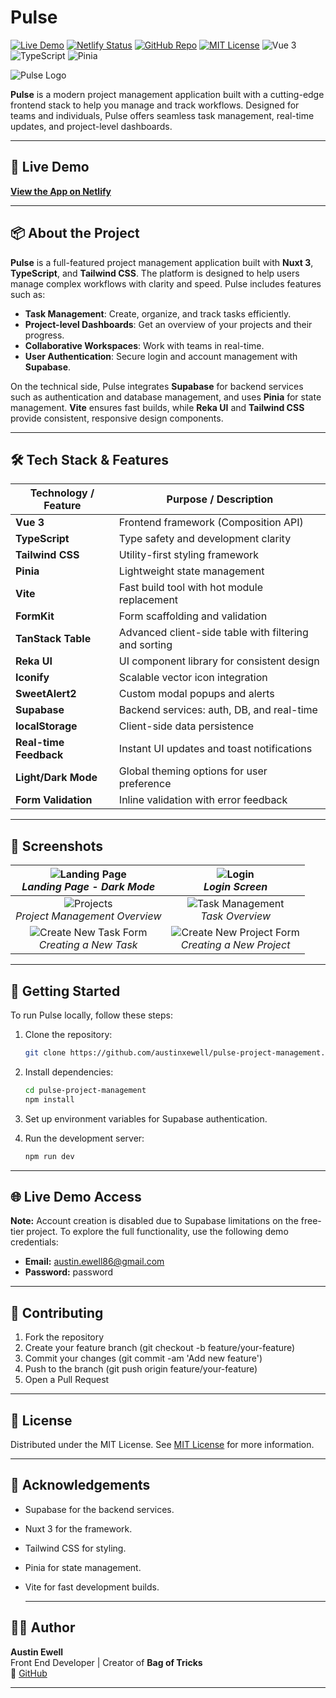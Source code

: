 # Pulse
[![Live Demo](https://img.shields.io/badge/Live%20Demo-Online-brightgreen)](https://pulse-project-managment.netlify.app/)
[![Netlify Status](https://api.netlify.com/api/v1/badges/635028ac-289d-409a-93e0-ab5423dd3c83/deploy-status)](https://app.netlify.com/sites/pulse-project-managment/deploys)
[![GitHub Repo](https://img.shields.io/badge/GitHub%20Repo-View-blue)](https://github.com/austinxewell/pulse-project-management)
[![MIT License](https://img.shields.io/badge/License-MIT-green)](https://opensource.org/licenses/MIT)
![Vue 3](https://img.shields.io/badge/Vue-3.x-42b883?style=flat-square&logo=vue.js&logoColor=white)
![TypeScript](https://img.shields.io/badge/TypeScript-Strict-blue?style=flat-square&logo=typescript)
![Pinia](https://img.shields.io/badge/State-Pinia-yellow?style=flat-square&logo=pinia)

![Pulse Logo](https://i.postimg.cc/Gp5JydPy/pulse-landing.png)

**Pulse** is a modern project management application built with a cutting-edge frontend stack to help you manage and track workflows. Designed for teams and individuals, Pulse offers seamless task management, real-time updates, and project-level dashboards.

---

## 🔗 Live Demo

**[View the App on Netlify](https://pulse-project-managment.netlify.app/)**

---

## 📦 About the Project

**Pulse** is a full-featured project management application built with **Nuxt 3**, **TypeScript**, and **Tailwind CSS**. The platform is designed to help users manage complex workflows with clarity and speed. Pulse includes features such as:

- **Task Management**: Create, organize, and track tasks efficiently.
- **Project-level Dashboards**: Get an overview of your projects and their progress.
- **Collaborative Workspaces**: Work with teams in real-time.
- **User Authentication**: Secure login and account management with **Supabase**.

On the technical side, Pulse integrates **Supabase** for backend services such as authentication and database management, and uses **Pinia** for state management. **Vite** ensures fast builds, while **Reka UI** and **Tailwind CSS** provide consistent, responsive design components.

---

## 🛠 Tech Stack & Features

| **Technology / Feature** | **Purpose / Description**                                              |
|--------------------------|------------------------------------------------------------------------|
| **Vue 3**                | Frontend framework (Composition API)                                   |
| **TypeScript**           | Type safety and development clarity                                    |
| **Tailwind CSS**         | Utility-first styling framework                                        |
| **Pinia**                | Lightweight state management                                           |
| **Vite**                 | Fast build tool with hot module replacement                            |
| **FormKit**              | Form scaffolding and validation                                        |
| **TanStack Table**       | Advanced client-side table with filtering and sorting                  |
| **Reka UI**              | UI component library for consistent design                             |
| **Iconify**              | Scalable vector icon integration                                       |
| **SweetAlert2**          | Custom modal popups and alerts                                         |
| **Supabase**             | Backend services: auth, DB, and real-time                              |
| **localStorage**         | Client-side data persistence                                           |
| **Real-time Feedback**   | Instant UI updates and toast notifications                             |
| **Light/Dark Mode**      | Global theming options for user preference                             |
| **Form Validation**      | Inline validation with error feedback                                  |



---

## 📸 Screenshots

| ![Landing Page](https://i.postimg.cc/Gp5JydPy/pulse-landing.png) <br /> *Landing Page - Dark Mode* | ![Login](https://i.postimg.cc/bvTph7cJ/pulse-login.png) <br /> *Login Screen* |
|:--:|:--:|
| ![Projects](https://i.postimg.cc/vTRr0hN8/pulse-projects.png) <br /> *Project Management Overview* | ![Task Management](https://i.postimg.cc/TPdk5SSB/Tasks.png) <br /> *Task Overview* |
| ![Create New Task Form](https://i.postimg.cc/gjHXhM1B/pulse-task-creating.png) <br /> *Creating a New Task* | ![Create New Project Form](https://i.postimg.cc/9MTqmXb2/pulse-project-creation.png) <br /> *Creating a New Project* |

---

## 🚀 Getting Started

To run Pulse locally, follow these steps:

1. Clone the repository:

   ```bash
   git clone https://github.com/austinxewell/pulse-project-management.git
   ```

2. Install dependencies:
   ```bash
   cd pulse-project-management
   npm install
   ```

3. Set up environment variables for Supabase authentication.

4. Run the development server:
    ```bash
    npm run dev
    ```

---

## 🌐 Live Demo Access
**Note:** Account creation is disabled due to Supabase limitations on the free-tier project. To explore the full functionality, use the following demo credentials:

- **Email:** austin.ewell86@gmail.com
- **Password:** password

---

## 🤝 Contributing
1. Fork the repository
2. Create your feature branch (git checkout -b feature/your-feature)
3. Commit your changes (git commit -am 'Add new feature')
4. Push to the branch (git push origin feature/your-feature)
5. Open a Pull Request

---

## 📄 License
Distributed under the MIT License. See [MIT License](https://opensource.org/licenses/MIT) for more information.

---

## 🙏 Acknowledgements
- Supabase for the backend services.
- Nuxt 3 for the framework.
- Tailwind CSS for styling.
- Pinia for state management.
- Vite for fast development builds.

  ---

## 👨‍💻 Author

**Austin Ewell**  
Front End Developer | Creator of **Bag of Tricks**  
🔗 [GitHub](https://github.com/austinxewell)

---

